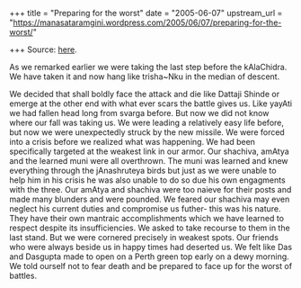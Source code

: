 +++
title = "Preparing for the worst"
date = "2005-06-07"
upstream_url = "https://manasataramgini.wordpress.com/2005/06/07/preparing-for-the-worst/"

+++
Source: [here](https://manasataramgini.wordpress.com/2005/06/07/preparing-for-the-worst/).

As we remarked earlier we were taking the last step before the
kAlaChidra. We have taken it and now hang like trisha\~Nku in the median
of descent.

We decided that shall boldly face the attack and die like Dattaji Shinde
or emerge at the other end with what ever scars the battle gives us.
Like yayAti we had fallen head long from svarga before. But now we did
not know where our fall was taking us. We were leading a relatively easy
life before, but now we were unexpectedly struck by the new missile. We
were forced into a crisis before we realized what was happening. We had
been specifically targeted at the weakest link in our armor. Our
shachiva, amAtya and the learned muni were all overthrown. The muni was
learned and knew everything through the jAnashruteya birds but just as
we were unable to help him in his crisis he was also unable to do so due
his own engagments with the three. Our amAtya and shachiva were too
naieve for their posts and made many blunders and were pounded. We
feared our shachiva may even neglect his current duties and compromise
us futher- this was his nature. They have their own mantraic
accomplishments which we have learned to respect despite its
insufficiencies. We asked to take recourse to them in the last stand.
But we were cornered precisely in weakest spots. Our friends who were
always beside us in happy times had deserted us. We felt like Das and
Dasgupta made to open on a Perth green top early on a dewy morning. We
told ourself not to fear death and be prepared to face up for the worst
of battles.

